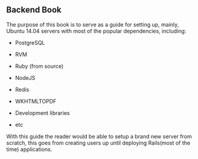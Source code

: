 ## Backend Book

The purpose of this book is to serve as a guide for setting up, mainly, Ubuntu 14.04 servers with most of the popular dependencies, including:

* PostgreSQL

* RVM
* Ruby \(from source\)
* NodeJS
* Redis
* WKHTMLTOPDF
* Development libraries
* etc

With this guide the reader would be able to setup a brand new server from scratch, this goes from creating users up until deploying Rails\(most of the time\) applications.
